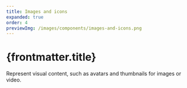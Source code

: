 ```yaml
---
title: Images and icons
expanded: true
order: 4
previewImg: /images/components/images-and-icons.png
---
```


# {frontmatter.title}

<Lede>

Represent visual content, such as avatars and thumbnails for images or video.

</Lede>

<RichCardGrid cards={posts} />
